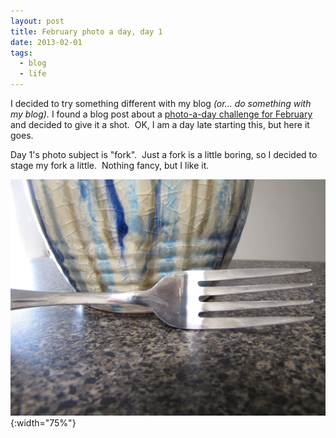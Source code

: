 ```yaml
---
layout: post
title: February photo a day, day 1
date: 2013-02-01
tags:
  - blog
  - life
---
```


I decided to try something different with my blog _(or... do something with my blog)._ I found a blog post about a [photo-a-day challenge for February](https://fatmumslim.com.au/category/photo-a-day-2/) and decided to give it a shot.  OK, I am a day late starting this, but here it goes.

Day 1's photo subject is "fork".  Just a fork is a little boring, so I decided to stage my fork a little.  Nothing fancy, but I like it.

![February 1: Fork](/assets/images/posts/01-feb-fork.jpg){:width="75%"}
